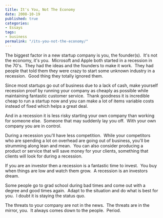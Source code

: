 ```yaml
---
title: It's You, Not The Economy
date: 2008-10-19
published: true
categories:
- Essays
tags:
- business
permalink: "/its-you-not-the-economy/"
---
```

The biggest factor in a new startup company is you, the founder(s).  It's not the economy, it's you.  Microsoft and Apple both started in a recession in the 70's.  They had the ideas and the founders to make it work.  They had people that told them they were crazy to start some unknown industry in a recession.  Good thing they totally ignored them.

Since most startups go out of business due to a lack of cash, make yourself recession proof by running your company as cheaply as possible while maintaining fantastic customer service.  Thank goodness it is incredible cheap to run a startup now and you can make a lot of items variable costs instead of fixed which helps a great deal.

And in a recession it is less risky starting your own company than working for someone else.  Someone that may suddenly lay you off.  With your own company you are in control.

During a recession you'll have less competition.  While your competitors who are spending a lot on overhead are going out of business, you'll be strumming along lean and mean.  You can also consider producing a product or service that will save money for your clients, something that clients will look for during a recession.

If you are an investor then a recession is a fantastic time to invest.  You buy when things are low and watch them grow.  A recession is an investors dream.

Some people go to grad school during bad times and come out with a degree and good times again.  Adapt to the situation and do what is best for you.  I doubt it is staying the status quo.

The threats to your company are not in the news.  The threats are in the mirror, you.  It always comes down to the people.  Period.
